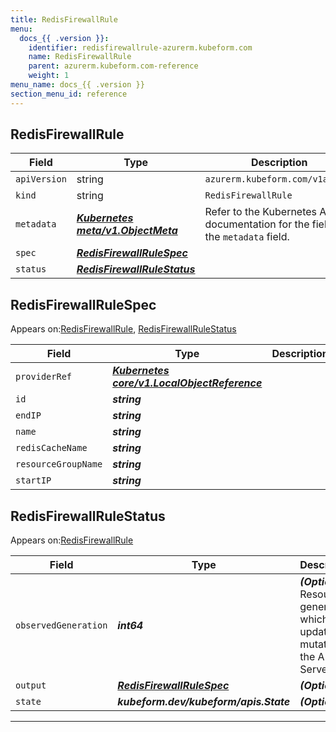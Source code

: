 ```yaml
---
title: RedisFirewallRule
menu:
  docs_{{ .version }}:
    identifier: redisfirewallrule-azurerm.kubeform.com
    name: RedisFirewallRule
    parent: azurerm.kubeform.com-reference
    weight: 1
menu_name: docs_{{ .version }}
section_menu_id: reference
---
```


## RedisFirewallRule
| Field | Type | Description |
| ------ | ----- | ----------- |
| `apiVersion` | string | `azurerm.kubeform.com/v1alpha1` |
|    `kind` | string | `RedisFirewallRule` |
| `metadata` | ***[Kubernetes meta/v1.ObjectMeta](https://kubernetes.io/docs/reference/generated/kubernetes-api/v1.13/#objectmeta-v1-meta)***|Refer to the Kubernetes API documentation for the fields of the `metadata` field.|
| `spec` | ***[RedisFirewallRuleSpec](#redisfirewallrulespec)***||
| `status` | ***[RedisFirewallRuleStatus](#redisfirewallrulestatus)***||
## RedisFirewallRuleSpec

Appears on:[RedisFirewallRule](#redisfirewallrule), [RedisFirewallRuleStatus](#redisfirewallrulestatus)

| Field | Type | Description |
| ------ | ----- | ----------- |
| `providerRef` | ***[Kubernetes core/v1.LocalObjectReference](https://kubernetes.io/docs/reference/generated/kubernetes-api/v1.13/#localobjectreference-v1-core)***||
| `id` | ***string***||
| `endIP` | ***string***||
| `name` | ***string***||
| `redisCacheName` | ***string***||
| `resourceGroupName` | ***string***||
| `startIP` | ***string***||
## RedisFirewallRuleStatus

Appears on:[RedisFirewallRule](#redisfirewallrule)

| Field | Type | Description |
| ------ | ----- | ----------- |
| `observedGeneration` | ***int64***| ***(Optional)*** Resource generation, which is updated on mutation by the API Server.|
| `output` | ***[RedisFirewallRuleSpec](#redisfirewallrulespec)***| ***(Optional)*** |
| `state` | ***kubeform.dev/kubeform/apis.State***| ***(Optional)*** |
---
